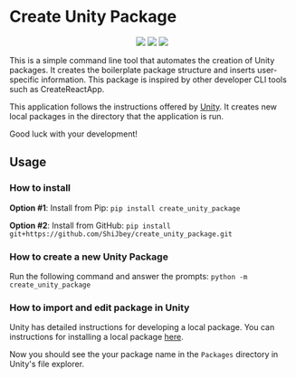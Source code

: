 # Create Unity Package

<p align="center">
  <img src="https://img.shields.io/pypi/dm/create-unity-package">
  <img src="https://img.shields.io/pypi/l/create-unity-package">
  <img src="https://img.shields.io/pypi/v/create-unity-package">
</p>

This is a simple command line tool that automates the creation of
Unity packages. It creates the boilerplate package structure and
inserts user-specific information. This package is inspired by
other developer CLI tools such as CreateReactApp.

This application follows the instructions offered by
[Unity](https://docs.unity3d.com/Manual/CustomPackages.html). It
creates new local packages in the directory that the application
is run.

Good luck with your development!

## Usage

### How to install

**Option #1**: Install from Pip: `pip install create_unity_package`

**Option #2**: Install from GitHub: `pip install git+https://github.com/ShiJbey/create_unity_package.git`

### How to create a new Unity Package

Run the following command and answer the prompts: `python -m create_unity_package`

### How to import and edit package in Unity

Unity has detailed instructions for developing a local package.
You can instructions for installing a local package
[here](https://docs.unity3d.com/Manual/upm-ui-local.html).

Now you should see the your package name in the `Packages` directory
in Unity's file explorer.
